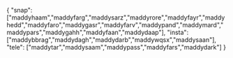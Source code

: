 {
  "snap":  ["maddyhaam","maddyfarg","maddysarz","maddyrore","maddyfayr","maddyhedd","maddyfaro","maddygasr","maddyfarv","maddypand","maddymard","maddypars","maddygahh","maddyfaan","maddydaap"],
  "insta": ["maddybbrag","maddydagh","maddydarb","maddywqsx","maddysaan"],
  "tele":  ["maddytar","maddysaam","maddypass","maddyfars","maddydark"]
}
